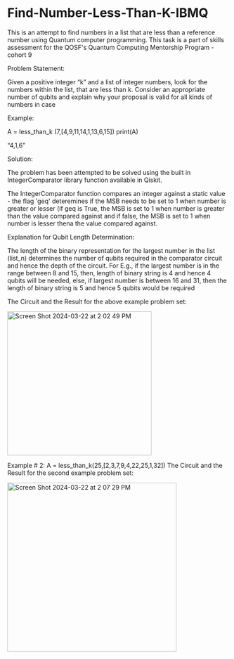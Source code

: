 # Find-Number-Less-Than-K-IBMQ
This is an attempt to find numbers in a list that are less than a reference number using Quantum computer programming.
This task is a part of skills assessment for the QOSF's Quantum Computing Mentorship Program - cohort 9

Problem Statement:

Given a positive integer “k” and a list of integer numbers, look for the numbers within the list, that are less than k. Consider an appropriate number of qubits and explain why your proposal is valid for all kinds of numbers in case 

Example:

A = less_than_k (7,[4,9,11,14,1,13,6,15])
print(A)

“4,1,6”

Solution:

The problem has been attempted to be solved using the built in IntegerComparator library function available in Qiskit. 

The IntegerComparator function compares an integer against a static value - the flag 'geq' deteremines if the MSB needs to be set to 1 
when number is greater or lesser (if geq is True, the MSB is set to 1 when number is greater than the value compared against and if false, the MSB is set to 1 when number is lesser thena the value compared against.

Explanation for Qubit Length Determination:

The length of the binary representation for the largest number in the list (list_n) determines the number of qubits required in the comparator circuit and hence the depth of the circuit.
For E.g., if the largest number is in the range between 8 and 15, then, length of binary string is 4 and hence 4 qubits will be needed, else, if largest number is between 16 and 31, then the length of binary string is 5 and hence 5 qubits would be required

The Circuit and the Result for the above example problem set:

<img width="328" alt="Screen Shot 2024-03-22 at 2 02 49 PM" src="https://github.com/sbopanna/Find-Number-Less-Than-K-IBMQ/assets/29610175/1dabcac2-cf88-4e63-ae59-313ebe35f436">


Example # 2:
A = less_than_k(25,[2,3,7,9,4,22,25,1,32])
The Circuit and the Result for the second example problem set:

<img width="385" alt="Screen Shot 2024-03-22 at 2 07 29 PM" src="https://github.com/sbopanna/Find-Number-Less-Than-K-IBMQ/assets/29610175/3712b3e8-b329-4343-a97b-0b899453cbf7">

